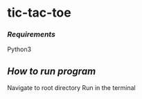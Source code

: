 # tic-tac-toe

### _Requirements_
Python3

## _How to run program_

Navigate to root directory
Run <python3 main.py> in the terminal
